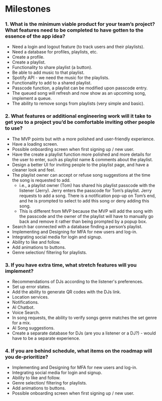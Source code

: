 # **Milestones** #

### **1. What is the minimum viable product for your team’s project? What features need to be completed to have gotten to the essence of the app idea?** ###

- Need a login and logout feature (to track users and their playlists).
- Need a database for profiles, playlists, etc.
- Create a profile.
- Create a playlist.
- Functionality to share playlist (a button).
- Be able to add music to that playlist.
- Spotify API  - we need the music for the playlists. 
- Functionality to add to a shared playlist.
- Passcode function, a playlist can be modified upon passcode entry.
- The queued song will refresh and now show as an upcoming song, implement a queue.
- The ability to remove songs from playlists (very simple and basic).


### **2. What features or additional engineering work will it take to get you to a project you’d be comfortable inviting other people to use?** ###
- The MVP points but with a more polished and user-friendly experience.
- Have a loading screen.
- Possible onboarding screen when first signing up / new user.
- Have the create a playlist function more polished and more details for the user to enter, such as playlist name & comments about the playlist.
- Design a better UI for inviting people to the playlist page, and have a cleaner look and feel. 
- The playlist owner can accept or refuse song suggestions at the time the song is requested to add.
    - i.e., a playlist owner (Tom) has shared his playlist passcode with the listener (Jerry). Jerry enters the passcode for Tom’s playlist. Jerry requests to add a song. There is a notification pop-up on Tom’s end, and he is prompted to select to add this song or deny adding this song. 
    - This is different from MVP because the MVP will add the song with the passcode and the owner of the playlist will have to manually go back and remove it rather than being prompted by a popup box.
- Search bar connected with a database finding a person’s playlist.
- Implementing and Designing for MFA for new users and log-in.
- Integrating social media for login and signup.
- Ability to like and follow.
- Add animations to buttons.
- Genre selection/ filtering for playlists.

### **3. If you have extra time, what stretch features will you implement?** ###
- Recommendations of DJs according to the listener's preferences.
- Set up error states.
- Add the ability to generate QR codes with the DJs link.
- Location services.
- Notifications.
- AI Chatbot.
- Voice Search.
- In song requests, the ability to verify songs genre matches the set genre for a mix.
- AI Song suggestions. 
- Create a separate database for DJs (are you a listener or a DJ?) - would have to be a separate experience.

### **4. If you are behind schedule, what items on the roadmap will you de-prioritize?** ###
- Implementing and Designing for MFA for new users and log-in.
- Integrating social media for login and signup.
- Ability to like and follow.
- Genre selection/ filtering for playlists.
- Add animations to buttons.
- Possible onboarding screen when first signing up / new user.


